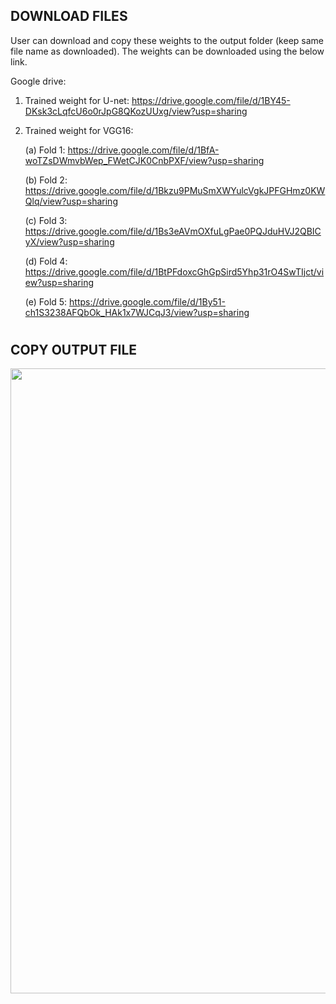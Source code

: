 ## DOWNLOAD FILES

User can download and copy these weights to the output folder (keep same file name as downloaded). The weights can be downloaded using the below link.

Google drive:

1. Trained weight for U-net: https://drive.google.com/file/d/1BY45-DKsk3cLqfcU6o0rJpG8QKozUUxg/view?usp=sharing

2. Trained weight for VGG16: 
   
   (a) Fold 1: https://drive.google.com/file/d/1BfA-woTZsDWmvbWep_FWetCJK0CnbPXF/view?usp=sharing
   
   (b) Fold 2: https://drive.google.com/file/d/1Bkzu9PMuSmXWYulcVgkJPFGHmz0KWQlq/view?usp=sharing
   
   (c) Fold 3: https://drive.google.com/file/d/1Bs3eAVmOXfuLgPae0PQJduHVJ2QBICyX/view?usp=sharing
   
   (d) Fold 4: https://drive.google.com/file/d/1BtPFdoxcGhGpSird5Yhp31rO4SwTIjct/view?usp=sharing
   
   (e) Fold 5: https://drive.google.com/file/d/1By51-ch1S3238AFQbOk_HAk1x7WJCqJ3/view?usp=sharing

#
## COPY OUTPUT FILE
<div align="center">
<img src="https://github.com/Arka-Bhowmik/MRI_triage_app/assets/56223140/69674763-ea9e-4e6a-be50-1da78a7ad7ae" width="1000">
</div>
<br><br>
